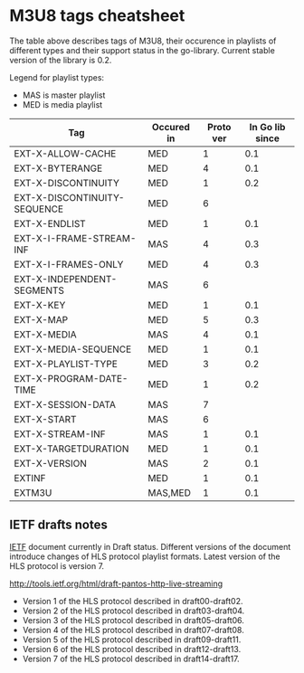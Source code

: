 <!--*- mode:markdown;mode:orgtbl -*-->

<!---
 Part of M3U8 parser & generator library.
 This doc explaines M3U8 tag occurence in different versions
 of HLS protocol and their status in Go library.

 Copyleft 2013-2015 Alexander I.Grafov aka Axel <grafov@gmail.com>

 This program is free software: you can redistribute it and/or modify
 it under the terms of the GNU General Public License as published by
 the Free Software Foundation, either version 3 of the License, or
 (at your option) any later version.

 This program is distributed in the hope that it will be useful,
 but WITHOUT ANY WARRANTY; without even the implied warranty of
 MERCHANTABILITY or FITNESS FOR A PARTICULAR PURPOSE.  See the
 GNU General Public License for more details.

 You should have received a copy of the GNU General Public License
 along with this program.  If not, see <http://www.gnu.org/licenses/>.

 ॐ तारे तुत्तारे तुरे स्व
-->

M3U8 tags cheatsheet
====================

The table above describes tags of M3U8, their occurence in playlists of different types and their support status
in the go-library. Current stable version of the library is 0.2.

Legend for playlist types:

* MAS is master playlist
* MED is media playlist

<!--- Note: markdown table below prepared in Emacs Orgmode and automatically converted to Github Markdown format -->

<!--- BEGIN RECEIVE ORGTBL specs -->
| Tag | Occured in | Proto ver | In Go lib since |
|---|---|---|---|
| EXT-X-ALLOW-CACHE | MED | 1 | 0.1 |
| EXT-X-BYTERANGE | MED | 4 | 0.1 |
| EXT-X-DISCONTINUITY | MED | 1 | 0.2 |
| EXT-X-DISCONTINUITY-SEQUENCE | MED | 6 |  |
| EXT-X-ENDLIST | MED | 1 | 0.1 |
| EXT-X-I-FRAME-STREAM-INF | MAS | 4 | 0.3 |
| EXT-X-I-FRAMES-ONLY | MED | 4 | 0.3 |
| EXT-X-INDEPENDENT-SEGMENTS | MAS | 6 |  |
| EXT-X-KEY | MED | 1 | 0.1 |
| EXT-X-MAP | MED | 5 | 0.3 |
| EXT-X-MEDIA | MAS | 4 | 0.1 |
| EXT-X-MEDIA-SEQUENCE | MED | 1 | 0.1 |
| EXT-X-PLAYLIST-TYPE | MED | 3 | 0.2 |
| EXT-X-PROGRAM-DATE-TIME | MED | 1 | 0.2 |
| EXT-X-SESSION-DATA | MAS | 7 |  |
| EXT-X-START | MAS | 6 |  |
| EXT-X-STREAM-INF | MAS | 1 | 0.1 |
| EXT-X-TARGETDURATION | MED | 1 | 0.1 |
| EXT-X-VERSION | MAS | 2 | 0.1 |
| EXTINF | MED | 1 | 0.1 |
| EXTM3U | MAS,MED | 1 | 0.1 |
<!--- END RECEIVE ORGTBL specs -->

<!---
#+ORGTBL: SEND specs orgtbl-to-gfm
| Tag                          | Occured in | Proto ver | In Go lib since |
|------------------------------+------------+-----------+-----------------|
|                              |            | <l>       | <l>             |
| EXT-X-ALLOW-CACHE            | MED        | 1         | 0.1             |
| EXT-X-BYTERANGE              | MED        | 4         | 0.1             |
| EXT-X-DISCONTINUITY          | MED        | 1         | 0.2             |
| EXT-X-DISCONTINUITY-SEQUENCE | MED        | 6         |                 |
| EXT-X-ENDLIST                | MED        | 1         | 0.1             |
| EXT-X-I-FRAME-STREAM-INF     | MAS        | 4         | 0.3             |
| EXT-X-I-FRAMES-ONLY          | MED        | 4         | 0.3             |
| EXT-X-INDEPENDENT-SEGMENTS   | MAS        | 6         |                 |
| EXT-X-KEY                    | MED        | 1         | 0.1             |
| EXT-X-MAP                    | MED        | 5         | 0.3             |
| EXT-X-MEDIA                  | MAS        | 4         | 0.1             |
| EXT-X-MEDIA-SEQUENCE         | MED        | 1         | 0.1             |
| EXT-X-PLAYLIST-TYPE          | MED        | 3         | 0.2             |
| EXT-X-PROGRAM-DATE-TIME      | MED        | 1         | 0.2             |
| EXT-X-SESSION-DATA           | MAS        | 7         |                 |
| EXT-X-START                  | MAS        | 6         |                 |
| EXT-X-STREAM-INF             | MAS        | 1         | 0.1             |
| EXT-X-TARGETDURATION         | MED        | 1         | 0.1             |
| EXT-X-VERSION                | MAS        | 2         | 0.1             |
| EXTINF                       | MED        | 1         | 0.1             |
| EXTM3U                       | MAS,MED    | 1         | 0.1             |
-->


IETF drafts notes
-----------------

[IETF](http://ietf.org) document currently in Draft status. Different versions of the document introduce changes of HLS protocol playlist formats. Latest version of the HLS protocol is version 7.

http://tools.ietf.org/html/draft-pantos-http-live-streaming

* Version 1 of the HLS protocol described in draft00-draft02.
* Version 2 of the HLS protocol described in draft03-draft04.
* Version 3 of the HLS protocol described in draft05-draft06.
* Version 4 of the HLS protocol described in draft07-draft08.
* Version 5 of the HLS protocol described in draft09-draft11.
* Version 6 of the HLS protocol described in draft12-draft13.
* Version 7 of the HLS protocol described in draft14-draft17.
